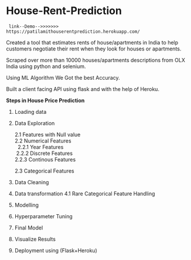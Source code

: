 # House-Rent-Prediction
     link--Demo-->>>>>>> https://patilamithouserentprediction.herokuapp.com/
Created a tool that estimates rents of house/apartments in India to help customers negotiate their rent when they look for houses or apartments.

Scraped over more than 10000 houses/apartments descriptions from OLX India using python and selenium.

Using ML Algorithm We Got the best Accuracy. 

Built a client facing API using flask and with the help of Heroku.


**Steps in House Price Prediction**

1. Loading data

2. Data Exploration <br />

     2.1 Features with Null value<br />
     2.2 Numerical Features<br />
           &nbsp; 2.2.1 Year Features<br />
           &nbsp;2.2.2 Discrete Features<br /> 
           2.2.3 Continous Features <br />
   
     2.3 Categorical Features

3. Data Cleaning


4. Data transformation
     4.1 Rare Categorical Feature Handling

5. Modelling

6. Hyperparameter Tuning

7. Final Model

8. Visualize Results

9. Deployment using (Flask+Heroku)
